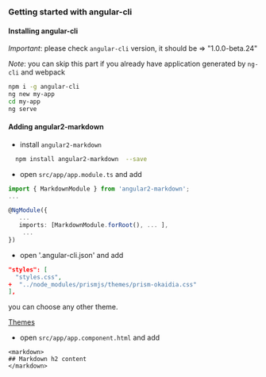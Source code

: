 ### Getting started with angular-cli

#### Installing angular-cli

*Important*: please check `angular-cli` version, it should be => "1.0.0-beta.24"

*Note*: you can skip this part if you already have application generated by `ng-cli` and webpack

```bash
npm i -g angular-cli
ng new my-app
cd my-app
ng serve
```

#### Adding angular2-markdown

 - install `angular2-markdown`

 ```bash
   npm install angular2-markdown  --save
 ```

- open `src/app/app.module.ts` and add

```typescript
import { MarkdownModule } from 'angular2-markdown';
...

@NgModule({
   ...
   imports: [MarkdownModule.forRoot(), ... ],
    ...
})
```

- open '.angular-cli.json' and add

```json
"styles": [
  "styles.css",
+  "../node_modules/prismjs/themes/prism-okaidia.css"
],
```
you can choose any other theme.

[Themes](https://github.com/PrismJS/prism-themes)


- open `src/app/app.component.html` and add
```
<markdown>
## Markdown h2 content
</markdown>
```

